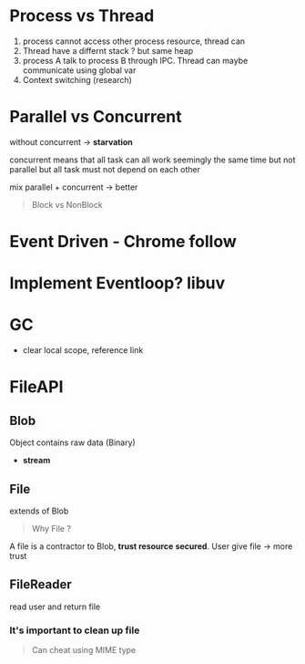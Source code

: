 # Process vs Thread

1. process cannot access other process resource, thread can
2. Thread have a differnt stack ? but same heap
3. process A talk to process B through IPC. Thread can maybe communicate using global var
4. Context switching (research)

# Parallel vs Concurrent

without concurrent -> **starvation**

concurrent means that all task can all work seemingly the same time but not parallel but all task must not depend on each other

mix parallel + concurrent -> better

> Block vs NonBlock

# Event Driven - Chrome follow

# Implement Eventloop? libuv

# GC

- clear local scope, reference link

# FileAPI

## Blob

Object contains raw data (Binary)

- **stream**

## File

extends of Blob

> Why File ?

A file is a contractor to Blob, **trust resource** **secured**. User give file -> more trust

## FileReader

read user and return file

### It's important to clean up file

> Can cheat using MIME type
